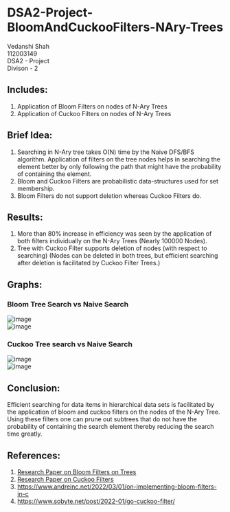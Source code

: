 # DSA2-Project-BloomAndCuckooFilters-NAry-Trees

Vedanshi Shah <br/>
112003149 <br/>
DSA2 - Project <br/>
Divison - 2 <br/>

## Includes: <br/>
1. Application of Bloom Filters on nodes of N-Ary Trees
2. Application of Cuckoo Filters on nodes of N-Ary Trees

## Brief Idea: <br/>
1. Searching in N-Ary tree takes O(N) time by the Naive DFS/BFS algorithm. Application of filters on the tree nodes helps in searching the element better by only following the path that might have the probability of containing the element.
2. Bloom and Cuckoo Filters are probabilistic data-structures used for set membership.
3. Bloom Filters do not support deletion whereas Cuckoo Filters do.

## Results: <br/>
1. More than 80% increase in efficiency was seen by the application of both filters individually on the N-Ary Trees (Nearly 100000 Nodes).
2. Tree with Cuckoo Filter supports deletion of nodes (with respect to searching) (Nodes can be deleted in both trees, but efficient searching after deletion is facilitated by Cuckoo Filter Trees.)

## Graphs: <br/>

### Bloom Tree Search vs Naive Search
![image](https://user-images.githubusercontent.com/77985799/184061369-003835e1-b9f8-48ad-84d2-5388a8695105.png)
<br/>
![image](https://user-images.githubusercontent.com/77985799/184061396-63b24b56-d5b4-4ce5-b8bf-1478119db8ae.png)

### Cuckoo Tree search vs Naive Search
![image](https://user-images.githubusercontent.com/77985799/184061423-f7306c15-8aa4-4f04-818d-b5270fedf667.png)
<br/>
![image](https://user-images.githubusercontent.com/77985799/184061441-37c27efb-934f-404e-8bd3-356d4e4ee2ee.png)
<br/>

## Conclusion: <br/>
Efficient searching for data items in hierarchical data sets is facilitated by the application of bloom and cuckoo filters on the nodes of the N-Ary Tree.
Using these filters one can prune out subtrees that do not have the probability of containing the search element thereby reducing the search time greatly.

## References: <br/>
1. <a href="https://american-cse.org/csci2015/data/9795a018.pdf" target="_blank">Research Paper on Bloom Filters on Trees</a>
2. <a href="https://www.cs.cmu.edu/~dga/papers/cuckoo-conext2014.pdf" target="_blank">Research Paper on Cuckoo Filters</a>
3. https://www.andreinc.net/2022/03/01/on-implementing-bloom-filters-in-c
4. https://www.sobyte.net/post/2022-01/go-cuckoo-filter/

